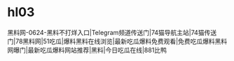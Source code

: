 # hl03
 黑料网-0624-黑料不打烊入口|Telegram频道传送门|74猫导航主站|74猫传送门|78黑料网|51吃瓜|爆料黑料在线浏览|最新吃瓜爆料免费观看|免费吃瓜爆料黑料网曝门|最新吃瓜爆料网站推荐|黑料|今日吃瓜在线|881比鸭
